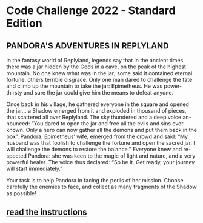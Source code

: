 # Code Challenge 2022 - Standard Edition

## PANDORA'S ADVENTURES IN REPLYLAND

In the fantasy world of Replyland, legends say that in the ancient times there was a jar hidden by the Gods in a cave, on the peak of the highest mountain. No one knew what was in the jar; some said it contained eternal fortune, others terrible disgrace. Only one man dared to challenge the fate and climb up the mountain to take the jar: Epimetheus. He was power-thirsty and sure the jar could give him the means to defeat anyone.

Once back in his village, he gathered everyone in the square and opened the jar... a Shadow emerged from it and exploded in thousand of pieces, that scattered all over Replyland. The sky thundered and a deep voice an- nounced: “You dared to open the jar and free all the evils and sins ever known. Only a hero can now gather all the demons and put them back in the box”. Pandora, Epimetheus’ wife, emerged from the crowd and said: “My husband was that foolish to challenge the fortune and open the sacred jar. I will challenge the demons to restore the balance.” Everyone knew and re- spected Pandora: she was keen to the magic of light and nature, and a very powerful healer. The voice thus declared: “So be it. Get ready, your journey will start immediately.”

Your task is to help Pandora in facing the perils of her mission. Choose carefully the enemies to face, and collect as many fragments of the Shadow as possible!

## [read the instructions](https://challenges.reply.com/tamtamy/file/download-616840.action)